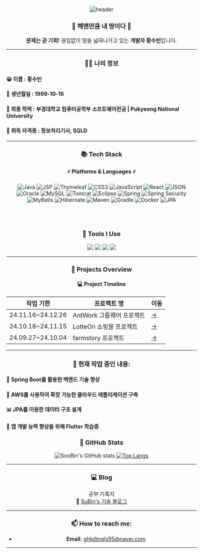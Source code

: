<div align="center">

![header](https://capsule-render.vercel.app/api?type=rounded&color=5cb3f9&height=250&section=header&text=💻%20About%20Me%20💻&fontSize=70&fontAlign=50&fontColor=000000)

### 🌟 헤맨만큼 내 땅이다 🌟
<Strong>문제는 곧 기회!</Strong> 
끊임없이 땅을 넓혀나가고 있는 <Strong>개발자 황수빈</Strong>입니다. 

---

### 👩‍💻 나의 정보
<h4 align="left">😀 이름 : 황수빈 </h4>
<h4 align="left">🤍 생년월일 : 1999-10-16 </h4>
<h4 align="left">📕 최종 학력 : 부경대학교 컴퓨터공학부 소프트웨어전공 | Pukyeong National University </h4>
<h4 align="left">📘 취득 자격증 : 정보처리기사, SQLD </h4>

---

### 📚 Tech Stack
#### ⚡ Platforms & Languages ⚡
<div align="center">
	<img src="https://img.shields.io/badge/Java-007396?style=flat-square&logo=Java&logoColor=white" alt="Java">
	<img src="https://img.shields.io/badge/JSP-E34F26?style=flat-square&logo=java&logoColor=white" alt="JSP">
	<img src="https://img.shields.io/badge/Thymeleaf-005F99?style=flat-square&logo=Thymeleaf&logoColor=white" alt="Thymeleaf">
	<img src="https://img.shields.io/badge/CSS3-1572B6?style=flat-square&logo=css3&logoColor=white" alt="CSS3">
	<img src="https://img.shields.io/badge/JavaScript-F7DF1E?style=flat-square&logo=JavaScript&logoColor=black" alt="JavaScript">
	<img src="https://img.shields.io/badge/React-61DAFB?style=flat-square&logo=React&logoColor=black" alt="React">
	<img src="https://img.shields.io/badge/JSON-000000?style=flat-square&logo=JSON&logoColor=white" alt="JSON">
	<img src="https://img.shields.io/badge/Oracle-F80000?style=flat-square&logo=Oracle&logoColor=white" alt="Oracle">
	<img src="https://img.shields.io/badge/MySQL-4479A1?style=flat-square&logo=MySQL&logoColor=white" alt="MySQL">
	<img src="https://img.shields.io/badge/Tomcat-F8DC75?style=flat-square&logo=Apache-Tomcat&logoColor=black" alt="Tomcat">
	<img src="https://img.shields.io/badge/Eclipse-2C2255?style=flat-square&logo=Eclipse&logoColor=white" alt="Eclipse">
	<img src="https://img.shields.io/badge/Spring-6DB33F?style=flat-square&logo=Spring&logoColor=white" alt="Spring">
	<img src="https://img.shields.io/badge/Spring%20Security-6DB33F?style=flat-square&logo=Spring-Security&logoColor=white" alt="Spring Security">
	<img src="https://img.shields.io/badge/MyBatis-4479A1?style=flat-square&logo=MyBatis&logoColor=white" alt="MyBatis">
	<img src="https://img.shields.io/badge/Hibernate-59666C?style=flat-square&logo=Hibernate&logoColor=white" alt="Hibernate">
	<img src="https://img.shields.io/badge/Maven-C71A36?style=flat-square&logo=Apache-Maven&logoColor=white" alt="Maven">
	<img src="https://img.shields.io/badge/Gradle-02303A?style=flat-square&logo=Gradle&logoColor=white" alt="Gradle">
	<img src="https://img.shields.io/badge/Docker-2496ED?style=flat-square&logo=Docker&logoColor=white" alt="Docker">
	<img src="https://img.shields.io/badge/JPA-6DB33F?style=flat-square&logo=Spring&logoColor=white" alt="JPA">

</div>

<br></br>

### 🔨 Tools I Use

<div>
	<img src="https://img.shields.io/badge/Eclipse%20IDE-2C2255?style=flat&logo=Eclipse%20IDE&logoColor=white" />
	<img src="https://img.shields.io/badge/IntelliJ%20IDEA-000000?style=flat&logo=IntelliJ%20IDEA&logoColor=white" />
	<img src="https://img.shields.io/badge/Apache%20Tomcat-F8DC75?style=flat&logo=Apache%20Tomcat&logoColor=black" />
	<img src="https://img.shields.io/badge/GitHub-181717?style=flat&logo=GitHub&logoColor=white" />
</div>

---
### 📅 Projects Overview

#### 💻 Project Timeline
| **작업 기한**        | **프로젝트 명**                     | **이동**  |
|-----------------|-------------------------------|-------|
| 24.11.16~24.12.26 | AntWork 그룹웨어 프로젝트     | [->](https://github.com/subin3578) |
| 24.10.18~24.11.15 | LotteOn 쇼핑몰 프로젝트            | [->](https://github.com/subin3578/LotteOn_Team4) |
| 24.09.27~24.10.04 | farmstory 프로젝트                | [->](https://github.com/subin3578) |

---

### 🎯 현재 작업 중인 내용:
<h4 align="left">🌱 Spring Boot를 활용한 백엔드 기술 향상</h4>
<h4 align="left">🚀 AWS를 사용하여 확장 가능한 클라우드 애플리케이션 구축</h4>
<h4 align="left">📊 JPA를 이용한 데이터 구조 설계</h4>
<h4 align="left">📱 앱 개발 능력 향상을 위해 Flutter 학습중  </h4>



### 🌟 GitHub Stats

<div align="center">
  
![SooBin's GitHub stats](https://github-readme-stats.vercel.app/api?username=subin3578&show_icons=true&theme=radical)
[![Top Langs](https://github-readme-stats.vercel.app/api/top-langs/?username=subin3578&layout=compact&theme=radical)](https://github.com/anuraghazra/github-readme-stats)

</div>


---

### 💻 Blog  
공부 기록지  
📖 [SuBin's 기술 블로그](https://subindev.tistory.com/)  

---


### 📫 How to reach me:
- **Email**: ghkdtnqls95@naver.com
---

</div>
